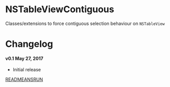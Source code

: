 # NSTableViewContiguous

Classes/extensions to force contiguous selection behaviour on `NSTableView`

# Changelog

#### v0.1 May 27, 2017
 - Initial release

[READMEANSRUN](https://readmeansrun.com/blog/)
